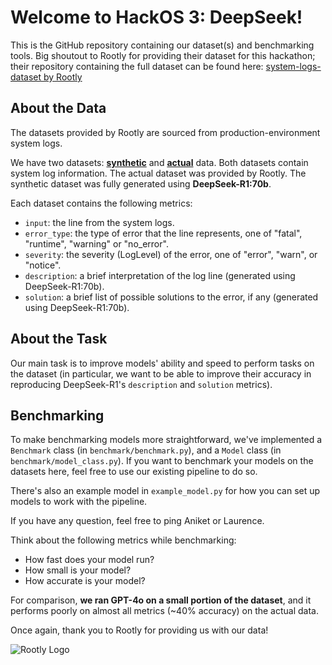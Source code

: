 # Welcome to HackOS 3: DeepSeek!
This is the GitHub repository containing our dataset(s) and benchmarking tools. 
Big shoutout to Rootly for providing their dataset for this hackathon; their repository containing the full dataset can be found here:
[system-logs-dataset by Rootly](https://github.com/rootlyhq/system-logs-dataset)


## About the Data
The datasets provided by Rootly are sourced from production-environment system logs. 

We have two datasets: [**synthetic**](https://github.com/aniketsrinivasan/hackos-3/tree/main/data/synthetic) and [**actual**](https://github.com/aniketsrinivasan/hackos-3/tree/main/data/actual) data. 
Both datasets contain system log information. The actual dataset was provided by Rootly. The synthetic dataset was fully generated using **DeepSeek-R1:70b**. 

Each dataset contains the following metrics:

* `input`: the line from the system logs.
* `error_type`: the type of error that the line represents, one of "fatal", "runtime", "warning" or "no_error".
* `severity`: the severity (LogLevel) of the error, one of "error", "warn", or "notice".
* `description`: a brief interpretation of the log line (generated using DeepSeek-R1:70b).
* `solution`: a brief list of possible solutions to the error, if any (generated using DeepSeek-R1:70b).

## About the Task
Our main task is to improve models' ability and speed to perform tasks on the dataset (in particular, we want to be able to improve their accuracy in 
reproducing DeepSeek-R1's `description` and `solution` metrics). 


## Benchmarking
To make benchmarking models more straightforward, we've implemented a `Benchmark` class (in `benchmark/benchmark.py`), and a `Model` class (in `benchmark/model_class.py`). 
If you want to benchmark your models on the datasets here, feel free to use our existing pipeline to do so. 

There's also an example model in `example_model.py` for how you can set up models to work with the pipeline.

If you have any question, feel free to ping Aniket or Laurence. 

Think about the following metrics while benchmarking:
* How fast does your model run?
* How small is your model?
* How accurate is your model?

For comparison, **we ran GPT-4o on a small portion of the dataset**, and it performs poorly on almost all metrics (~40% accuracy) on the actual data. 



Once again, thank you to Rootly for providing us with our data! 

![Rootly Logo](https://github.com/aniketsrinivasan/hackos-3/blob/main/rootly.com-logo.png)
